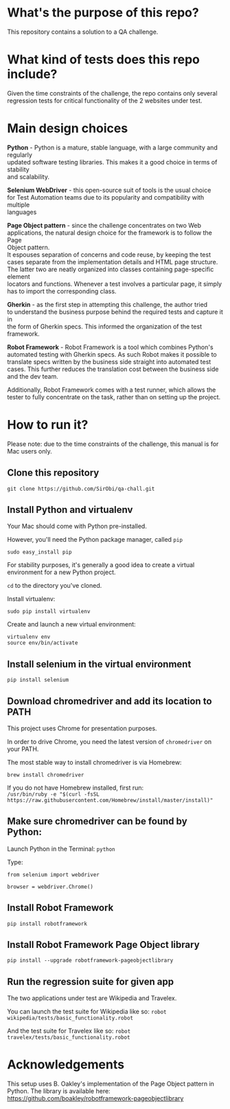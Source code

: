 # What's the purpose of this repo?

This repository contains a solution to a QA challenge.

# What kind of tests does this repo include?

Given the time constraints of the challenge, the repo contains only several  
regression tests for critical functionality of the 2 websites under test.

# Main design choices

**Python** - Python is a mature, stable language, with a large community and regularly  
updated software testing libraries. This makes it a good choice in terms of stability  
and scalability.

**Selenium WebDriver** - this open-source suit of tools is the usual choice  
for Test Automation teams due to its popularity and compatibility with multiple  
languages

**Page Object pattern** - since the challenge concentrates on two Web  
applications, the natural design choice for the framework is to follow the Page  
Object pattern.  
It espouses separation of concerns and code reuse, by keeping the test  
cases separate from the implementation details and HTML page structure.  
The latter two are neatly organized into classes containing page-specific element  
locators and functions. Whenever a test involves a particular page, it simply  
has to import the corresponding class.

**Gherkin** - as the first step in attempting this challenge, the author tried  
to understand the business purpose behind the required tests and capture it in  
the form of Gherkin specs. This informed the organization of the test framework.  

**Robot Framework** - Robot Framework is a tool which combines Python's   
automated testing with Gherkin specs. As such Robot makes it possible to  
translate specs written by the business side straight into automated test   
cases. This further reduces the translation cost between the business side  
and the dev team.  

Additionally, Robot Framework comes with a test runner, which allows the  
tester to fully concentrate on the task, rather than on setting up the project.

# How to run it?

Please note: due to the time constraints of the challenge,
this manual is for Mac users only.

## Clone this repository

`git clone https://github.com/SirObi/qa-chall.git`

## Install Python and virtualenv

Your Mac should come with Python pre-installed.

However, you'll need the Python package manager, called `pip`

`sudo easy_install pip`

For stability purposes, it's generally a good idea to create a virtual  
environment for a new Python project.

`cd` to the directory you've cloned.

Install virtualenv:

`sudo pip install virtualenv`

Create and launch a new virtual environment:

`virtualenv env`  
`source env/bin/activate`

## Install selenium in the virtual environment

`pip install selenium`

## Download chromedriver and add its location to PATH
This project uses Chrome for presentation purposes.

In order to drive Chrome, you need the latest version of `chromedriver`
on your PATH.

The most stable way to install chromedriver is via Homebrew:

`brew install chromedriver`  

If you do not have Homebrew installed, first run:  
`/usr/bin/ruby -e "$(curl -fsSL https://raw.githubusercontent.com/Homebrew/install/master/install)"`

## Make sure chromedriver can be found by Python:
Launch Python in the Terminal:
`python`  

Type:  

`from selenium import webdriver`  

`browser = webdriver.Chrome()`

## Install Robot Framework  
`pip install robotframework`  

## Install Robot Framework Page Object library
`pip install --upgrade robotframework-pageobjectlibrary`

## Run the regression suite for given app
The two applications under test are Wikipedia and Travelex.

You can launch the test suite for Wikipedia like so:
`robot wikipedia/tests/basic_functionality.robot `  

And the test suite for Travelex like so:
`robot travelex/tests/basic_functionality.robot `  

# Acknowledgements
This setup uses B. Oakley's implementation of the Page Object pattern
in Python.
The library is available here:  
https://github.com/boakley/robotframework-pageobjectlibrary
